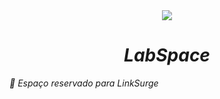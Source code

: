 <div align="center" > <img src="https://img.icons8.com/external-flat-land-kalash/64/000000/external-earth-education-and-science-flat-land-kalash-2.png"/>
 <h1 align="center"><i><strong>LabSpace</b></strong></h1></div>
 
:link: Espaço reservado para LinkSurge
